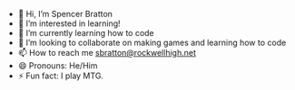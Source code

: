 - 👋 Hi, I’m Spencer Bratton
- 👀 I’m interested in learning!
- 🌱 I’m currently learning how to code
- 💞️ I’m looking to collaborate on making games and learning how to code
- 📫 How to reach me sbratton@rockwellhigh.net
- 😄 Pronouns: He/Him
- ⚡ Fun fact: I play MTG.

<!---
Kidpigpop/Kidpigpop is a ✨ special ✨ repository because its `README.md` (this file) appears on your GitHub profile.
You can click the Preview link to take a look at your changes.
--->

